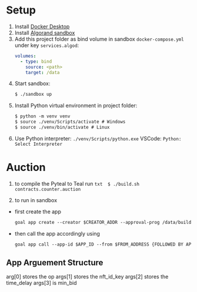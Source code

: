 # Setup

1. Install [Docker Desktop](https://www.docker.com/products/docker-desktop)
2. Install [Algorand sandbox](https://github.com/algorand/sandbox)
3. Add this project folder as bind volume in sandbox `docker-compose.yml` under key `services.algod`:
    ```yml
    volumes:
      - type: bind
        source: <path>
        target: /data
    ```
4. Start sandbox:
    ```txt
    $ ./sandbox up
    ```
5. Install Python virtual environment in project folder:
    ```txt
    $ python -m venv venv
    $ source ./venv/Scripts/activate # Windows
    $ source ./venv/bin/activate # Linux
    ```
6. Use Python interpreter: `./venv/Scripts/python.exe`
    VSCode: `Python: Select Interpreter`

# Auction

1. to compile the Pyteal to Teal 
    run ```txt 
        $ ./build.sh contracts.counter.auction
        ```

2. to run in sandbox 
- first create the app 
    ```txt
    goal app create --creator $CREATOR_ADDR --approval-prog /data/build/approval.teal --clear-prog /data/build/clear.teal --global-byteslices 3 --global-ints 6 --local-byteslices 0 --local-byteslices 0 --local-ints 0
    ```

- then call the app accordingly using 
     ```txt
    goal app call --app-id $APP_ID --from $FROM_ADDRESS {FOLLOWED BY APP ARGUEMENTS}
    ```

## App Arguement Structure 
arg[0] stores the op
args[1] stores the nft_id_key
args[2] stores the time_delay
args[3] is min_bid
